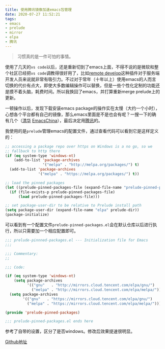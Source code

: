 ```yaml
---
title: 使用腾讯镜像加速emacs包管理
date: 2020-07-27 11:52:21
tags: 
- emacs
- prelude
- mirror
- elpa
- 腾讯
---
```


> 习惯真的是一件可怕的事情。

使用了几天的`vs code`以后，还是重新切到了emacs上面，不得不说的是微软和整个社区已经把`vs code`调教得很好用了，比如[remote develop](https://code.visualstudio.com/docs/remote/remote-overview)这种插件对于服务端开发人员来说就非常有吸引力。不过对于常年（十年以上）使用emacs的人而言切换的代价有点大，即使大多数编辑操作可以替换，但是一些个性化定制的功能还是摸不着头脑，耗费时间。所以我换回了emacs，并打算重新merge prelude上的更新。

一顿操作以后，发现下载安装emacs package的操作实在太慢（大约一个小时），心想各个平台都有自己的镜像，那么emacs里面是不是也会有呢？一搜一下的确有几个（[清华](https://mirrors.tuna.tsinghua.edu.cn/help/elpa/) [EmacsChina](http://elpa.emacs-china.org/)），最后决定用[腾讯](https://mirrors.cloud.tencent.com/help/elpa.html)的。

<!-- more -->

 我使用的是`prelude`管理emacs的配置文件，通过查看代码可以看到它是这样定义的：

```lisp
;; accessing a package repo over https on Windows is a no go, so we
;; fallback to http there
(if (eq system-type 'windows-nt)
    (add-to-list 'package-archives
                 '("melpa" . "http://melpa.org/packages/") t)
  (add-to-list 'package-archives
               '("melpa" . "https://melpa.org/packages/") t))

;; load the pinned packages
(let ((prelude-pinned-packages-file (expand-file-name "prelude-pinned-packages.el" prelude-dir)))
  (if (file-exists-p prelude-pinned-packages-file)
      (load prelude-pinned-packages-file)))

;; set package-user-dir to be relative to Prelude install path
(setq package-user-dir (expand-file-name "elpa" prelude-dir))
(package-initialize)		
```

可以看到有一个配置文件`prelude-pinned-packages.el`会在默认仓库以后进行执行，所以只需要加一个相应配置即可。

```lisp
;;; prelude-pinnned-packages.el --- Initialization file for Emacs
;;;

;;; Commentary:
;;

;;; Code:

(if (eq system-type 'windows-nt)
    (setq package-archives
          '(("gnu"   . "http://mirrors.cloud.tencent.com/elpa/gnu/")
            ("melpa" . "http://mirrors.cloud.tencent.com/elpa/melpa/")))
  (setq package-archives
        '(("gnu"   . "https://mirrors.cloud.tencent.com/elpa/gnu/")
          ("melpa" . "https://mirrors.cloud.tencent.com/elpa/melpa/"))))

(provide 'prelude-pinned-packages)

;;; prelude-pinned-packages.el ends here
```

参考了自带的设置，区分了是否windows。修改后效果提速很明显。

[Github地址](https://github.com/ryzzn/prelude)
